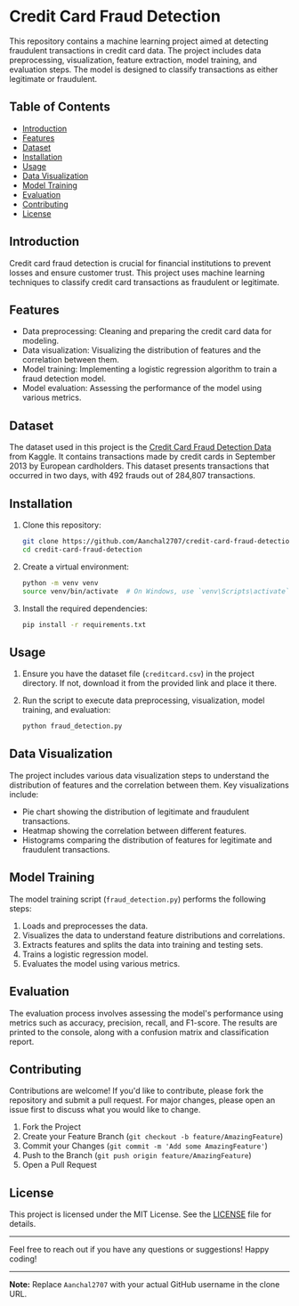 # Credit Card Fraud Detection

This repository contains a machine learning project aimed at detecting fraudulent transactions in credit card data. The project includes data preprocessing, visualization, feature extraction, model training, and evaluation steps. The model is designed to classify transactions as either legitimate or fraudulent.

## Table of Contents

- [Introduction](#introduction)
- [Features](#features)
- [Dataset](#dataset)
- [Installation](#installation)
- [Usage](#usage)
- [Data Visualization](#data-visualization)
- [Model Training](#model-training)
- [Evaluation](#evaluation)
- [Contributing](#contributing)
- [License](#license)

## Introduction

Credit card fraud detection is crucial for financial institutions to prevent losses and ensure customer trust. This project uses machine learning techniques to classify credit card transactions as fraudulent or legitimate.

## Features

- Data preprocessing: Cleaning and preparing the credit card data for modeling.
- Data visualization: Visualizing the distribution of features and the correlation between them.
- Model training: Implementing a logistic regression algorithm to train a fraud detection model.
- Model evaluation: Assessing the performance of the model using various metrics.

## Dataset

The dataset used in this project is the [Credit Card Fraud Detection Data](https://www.kaggle.com/mlg-ulb/creditcardfraud) from Kaggle. It contains transactions made by credit cards in September 2013 by European cardholders. This dataset presents transactions that occurred in two days, with 492 frauds out of 284,807 transactions.

## Installation

1. Clone this repository:
    ```bash
    git clone https://github.com/Aanchal2707/credit-card-fraud-detection.git
    cd credit-card-fraud-detection
    ```

2. Create a virtual environment:
    ```bash
    python -m venv venv
    source venv/bin/activate  # On Windows, use `venv\Scripts\activate`
    ```

3. Install the required dependencies:
    ```bash
    pip install -r requirements.txt
    ```

## Usage

1. Ensure you have the dataset file (`creditcard.csv`) in the project directory. If not, download it from the provided link and place it there.

2. Run the script to execute data preprocessing, visualization, model training, and evaluation:
    ```bash
    python fraud_detection.py
    ```

## Data Visualization

The project includes various data visualization steps to understand the distribution of features and the correlation between them. Key visualizations include:

- Pie chart showing the distribution of legitimate and fraudulent transactions.
- Heatmap showing the correlation between different features.
- Histograms comparing the distribution of features for legitimate and fraudulent transactions.

## Model Training

The model training script (`fraud_detection.py`) performs the following steps:

1. Loads and preprocesses the data.
2. Visualizes the data to understand feature distributions and correlations.
3. Extracts features and splits the data into training and testing sets.
4. Trains a logistic regression model.
5. Evaluates the model using various metrics.

## Evaluation

The evaluation process involves assessing the model's performance using metrics such as accuracy, precision, recall, and F1-score. The results are printed to the console, along with a confusion matrix and classification report.

## Contributing

Contributions are welcome! If you'd like to contribute, please fork the repository and submit a pull request. For major changes, please open an issue first to discuss what you would like to change.

1. Fork the Project
2. Create your Feature Branch (`git checkout -b feature/AmazingFeature`)
3. Commit your Changes (`git commit -m 'Add some AmazingFeature'`)
4. Push to the Branch (`git push origin feature/AmazingFeature`)
5. Open a Pull Request

## License

This project is licensed under the MIT License. See the [LICENSE](LICENSE) file for details.

---

Feel free to reach out if you have any questions or suggestions! Happy coding!

---

**Note:** Replace `Aanchal2707` with your actual GitHub username in the clone URL.
